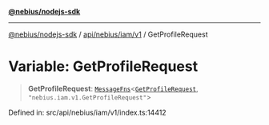 [**@nebius/nodejs-sdk**](../../../../../README.md)

---

[@nebius/nodejs-sdk](../../../../../README.md) / [api/nebius/iam/v1](../README.md) / GetProfileRequest

# Variable: GetProfileRequest

> **GetProfileRequest**: [`MessageFns`](../../../../../runtime/protos/core/interfaces/MessageFns.md)\<[`GetProfileRequest`](../interfaces/GetProfileRequest.md), `"nebius.iam.v1.GetProfileRequest"`\>

Defined in: src/api/nebius/iam/v1/index.ts:14412
